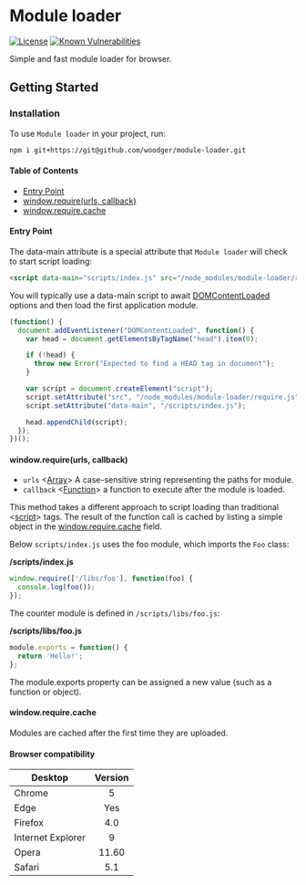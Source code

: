 # Module loader

[![License](https://img.shields.io/npm/l/express.svg)](https://github.com/woodger/harp/blob/master/LICENSE)
[![Known Vulnerabilities](https://snyk.io/test/github/woodger/module-loader/badge.svg?targetFile=package.json)](https://snyk.io/test/github/woodger/module-loader?targetFile=package.json)

Simple and fast module loader for browser.

## Getting Started

### Installation

To use `Module loader` in your project, run:

```bash
npm i git+https://git@github.com/woodger/module-loader.git
```

#### Table of Contents

* [Entry Point](#entry-point)
* [window.require(urls, callback)](#windowrequireurls-callback)
* [window.require.cache](#windowrequirecache)

#### Entry Point

The data-main attribute is a special attribute that `Module loader` will check to start script loading:

```html
<script data-main="scripts/index.js" src="/node_modules/module-loader/require.js"></script>
```

You will typically use a data-main script to await [DOMContentLoaded](https://developer.mozilla.org/en-US/docs/Web/API/Window/DOMContentLoaded_event) options and then load the first application module.

```js
(function() {
  document.addEventListener("DOMContentLoaded", function() {
    var head = document.getElementsByTagName("head").item(0);

    if (!head) {
      throw new Error("Expected to find a HEAD tag in document");
    }

    var script = document.createElement("script");
    script.setAttribute("src", "/node_modules/module-loader/require.js");
    script.setAttribute("data-main", "/scripts/index.js");

    head.appendChild(script);
  });
})();
```

#### window.require(urls, callback)

- `urls` <[Array](https://developer.mozilla.org/en-US/docs/Web/JavaScript/Reference/Global_Objects/String)> A case-sensitive string representing the paths for module.
- `callback` <[Function](https://developer.mozilla.org/en-US/docs/Web/JavaScript/Reference/Global_Objects/Function)> a function to execute after the module is loaded.

This method takes a different approach to script loading than traditional <[script](https://developer.mozilla.org/en-US/docs/Web/HTML/Element/script)> tags.
The result of the function call is cached by listing a simple object in the [window.require.cache](#windowrequirepathcache) field.

Below `scripts/index.js` uses the foo module, which imports the `Foo` class:

**/scripts/index.js**

```js
window.require(['/libs/foo'], function(foo) {
  console.log(foo());
});
```

The counter module is defined in `/scripts/libs/foo.js`:

**/scripts/libs/foo.js**

```js
module.exports = function() {
  return 'Hello!';
};
```

The module.exports property can be assigned a new value (such as a function or object).

#### window.require.cache

Modules are cached after the first time they are uploaded.


#### Browser compatibility

| Desktop           | Version |
|-------------------|:-------:|
| Chrome            | 5       |
| Edge              | Yes     |
| Firefox           | 4.0     |
| Internet Explorer | 9       |
| Opera             | 11.60   |
| Safari            | 5.1     |
